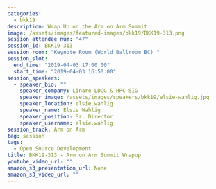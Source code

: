 ```yaml
---
categories:
  - bkk19
description: Wrap Up on the Arm on Arm Summit
image: /assets/images/featured-images/bkk19/BKK19-313.png
session_attendee_num: "47"
session_id: BKK19-313
session_room: "Keynote Room (World Ballroom BC) "
session_slot:
  end_time: "2019-04-03 17:00:00"
  start_time: "2019-04-03 16:50:00"
session_speakers:
  - speaker_bio: ""
    speaker_company: Linaro LDCG & HPC-SIG
    speaker_image: /assets/images/speakers/bkk19/elsie-wahlig.jpg
    speaker_location: elsie.wahlig
    speaker_name: Elsie Wahlig
    speaker_position: Sr. Director
    speaker_username: elsie.wahlig
session_track: Arm on Arm
tag: session
tags:
  - Open Source Development
title: BKK19-313 - Arm on Arm Summit Wrapup
youtube_video_url: ""
amazon_s3_presentation_url: None
amazon_s3_video_url: ""
---
```

